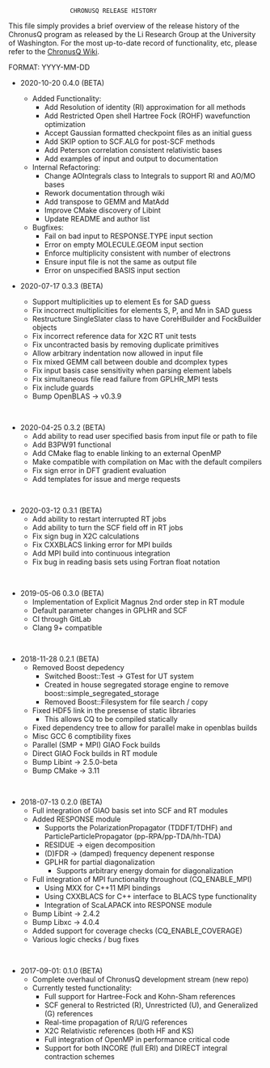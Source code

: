                      CHRONUSQ RELEASE HISTORY


  This file simply provides a brief overview of the release history of the
  ChronusQ program as released by the Li Research Group at the University
  of Washington. For the most up-to-date record of functionality, etc,
  please refer to the [ChronusQ Wiki](https://urania.chem.washington.edu/chronusq/chronusq_public/wikis/home).


  FORMAT: YYYY-MM-DD

  - 2020-10-20 0.4.0 (BETA)
    - Added Functionality:
      - Add Resolution of identity (RI) approximation for all methods
      - Add Restricted Open shell Hartree Fock (ROHF) wavefunction optimization
      - Accept Gaussian formatted checkpoint files as an initial guess
      - Add SKIP option to SCF.ALG for post-SCF methods
      - Add Peterson correlation consistent relativistic bases
      - Add examples of input and output to documentation
    - Internal Refactoring:
      - Change AOIntegrals class to Integrals to support RI and AO/MO bases
      - Rework documentation through wiki
      - Add transpose to GEMM and MatAdd
      - Improve CMake discovery of Libint
      - Update README and author list
    - Bugfixes:
      - Fail on bad input to RESPONSE.TYPE input section
      - Error on empty MOLECULE.GEOM input section
      - Enforce multiplicity consistent with number of electrons
      - Ensure input file is not the same as output file
      - Error on unspecified BASIS input section

  - 2020-07-17 0.3.3 (BETA)
    - Support multiplicities up to element Es for SAD guess
    - Fix incorrect multiplicities for elements S, P, and Mn in SAD guess
    - Restructure SingleSlater class to have CoreHBuilder and FockBuilder objects
    - Fix incorrect reference data for X2C RT unit tests
    - Fix uncontracted basis by removing duplicate primitives
    - Allow arbitrary indentation now allowed in input file
    - Fix mixed GEMM call between double and dcomplex types
    - Fix input basis case sensitivity when parsing element labels
    - Fix simultaneous file read failure from GPLHR_MPI tests
    - Fix include guards
    - Bump OpenBLAS -> v0.3.9
  <br>

  - 2020-04-25 0.3.2 (BETA)
    - Add ability to read user specified basis from input file or path to file
    - Add B3PW91 functional
    - Add CMake flag to enable linking to an external OpenMP
    - Make compatible with compilation on Mac with the default compilers
    - Fix sign error in DFT gradient evaluation
    - Add templates for issue and merge requests
  <br>

  - 2020-03-12 0.3.1 (BETA)
    - Add ability to restart interrupted RT jobs
    - Add ability to turn the SCF field off in RT jobs
    - Fix sign bug in X2C calculations
    - Fix CXXBLACS linking error for MPI builds
    - Add MPI build into continuous integration
    - Fix bug in reading basis sets using Fortran float notation
  <br>

  - 2019-05-06 0.3.0 (BETA)
    - Implementation of Explicit Magnus 2nd order step in RT module
    - Default parameter changes in GPLHR and SCF
    - CI through GitLab
    - Clang 9+ compatible
  <br>

  - 2018-11-28 0.2.1 (BETA)
    - Removed Boost depedency
      - Switched Boost::Test -> GTest for UT system
      - Created in house segregated storage engine to remove boost::simple_segregated_storage
      - Removed Boost::Filesystem for file search / copy
    - Fixed HDF5 link in the presense of static libraries
      - This allows CQ to be compiled statically
    - Fixed dependency tree to allow for parallel make in openblas builds    
    - Misc GCC 6 comptibility fixes
    - Parallel (SMP + MPI) GIAO Fock builds
    - Direct GIAO Fock builds in RT module
    - Bump Libint -> 2.5.0-beta
    - Bump CMake  -> 3.11
  <br>

  - 2018-07-13 0.2.0 (BETA)
    - Full integration of GIAO basis set into SCF and RT modules
    - Added RESPONSE module
      - Supports the PolarizationPropagator (TDDFT/TDHF) and ParticleParticlePropagator (pp-RPA/pp-TDA/hh-TDA)
      - RESIDUE -> eigen decomposition
      - (D)FDR -> (damped) frequency depenent response
      - GPLHR for partial diagonalization
        - Supports arbitrary energy domain for diagonalization
    - Full integration of MPI functionality throughout (CQ_ENABLE_MPI)
      - Using MXX for C++11 MPI bindings
      - Using CXXBLACS for C++ interface to BLACS type functionality
      - Integration of ScaLAPACK into RESPONSE module
    - Bump Libint -> 2.4.2
    - Bump Libxc  -> 4.0.4
    - Added support for coverage checks (CQ_ENABLE_COVERAGE)
    - Various logic checks / bug fixes
  <br>

  - 2017-09-01: 0.1.0 (BETA)
    - Complete overhaul of ChronusQ development stream (new repo)
    - Currently tested functionality:
      - Full support for Hartree-Fock and Kohn-Sham references
      - SCF general to Restricted (R), Unrestricted (U), and Generalized (G) references
      - Real-time propagation of R/U/G references
      - X2C Relativistic references (both HF and KS)
      - Full integration of OpenMP in performance critical code
      - Support for both INCORE (full ERI) and DIRECT integral contraction schemes
